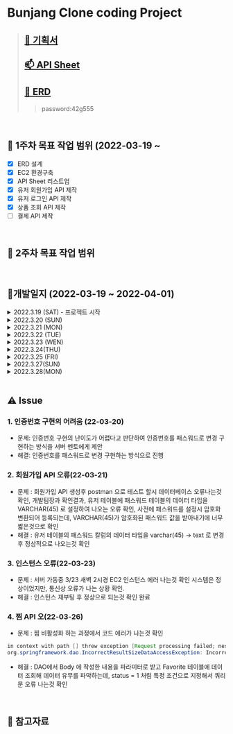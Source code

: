 # Bunjang Clone coding Project 
> ## [🙈 기획서](https://docs.google.com/document/d/1mJEql5gy8jLTYZXEtAzuZwmRtznI321b/edit)
> ## [📫 API Sheet](https://docs.google.com/spreadsheets/d/1saKFspgb7g0NZVLX445RVXS27s1UKaY5/edit#gid=990061567)    
> ## [🧩 ERD](https://aquerytool.com/aquerymain/index/?rurl=f5891c32-395a-4960-8e52-5380280e35ef&)
>> password:42g555

<br /> 

## 📌 1주차 목표 작업 범위 (2022-03-19 ~ 
- [x] ERD 설계
- [x] EC2 환경구축
- [x] API Sheet 리스트업
- [x] 유저 회원가입 API 제작
- [x] 유저 로그인 API 제작
- [x] 상품 조회 API 제작
- [ ] 결제 API 제작

<br /> 

## 📌 2주차 목표 작업 범위

<br /> 

## 📝개발일지 (2022-03-19 ~ 2022-04-01)
<details> 
<summary> 2022.3.19 (SAT) - 프로젝트 시작 </summary>
<div markdown="1">
 
 > 
  - 기획서 작성
  - EC2 서버 구축
  - RDS 구축
  - dev(localhost)/prod 폴더 나누어서 서브 도메인 적용
  - 마일로와 ERD 설계
 
</div>
</details>


<details> 
<summary> 2022.3.20 (SUN) </summary>
<div markdown="1">
 
 > 
  - 마일로와 ERD 설계
  - API 명세서 작성(리스트만 작성)
  - 회원가입 API 작성(50%)
</div>
</details>

<details> 
<summary> 2022.3.21 (MON) </summary>
<div markdown="1">
 
 > 
  - API 명세서 작성(완성된 API 업데이트)
  - 회원가입 API 작성(100%)
  - 로그인 API (100%) 
</div>
</details>

<details> 
<summary> 2022.3.22 (TUE) </summary>
<div markdown="1">
 
 > 
  - API 명세서 작성(리스트만 작성)
  - validation 처리 작성(화원가입, 로그인 API 관련 처리 but 정규식은 아직 안함)
  - 개발팀장 피드백
  - 회원가입, 로그인 API 서버에 업로드
</div>
</details>

<details> 
<summary> 2022.3.23 (WEN) </summary>
<div markdown="1">
 
 > 
  - 마일로가 작성한 API 서버에 반영(상품검색어 기준 조회, 상품카테고리 기준 조회)
  - 회원 MyPage API 작성 완료 (100%)
  - 서버 인스턴스 에러 발생 확인후 조치 완료
</div>
</details>

<details> 
<summary> 2022.3.24(THU) </summary>
<div markdown="1">
 
 > 
  - 마일로가 작성한 API 서버에 반영(상품상세조회, 메인페이지 API)
  - 회원 MyPage API 작성 완료 (100%)
  - 회원 성별, 핸드폰번호, 생년월일 수정 총 3개 API 작성(50%)
</div>
</details>

<details> 
<summary> 2022.3.25 (FRI) </summary>
<div markdown="1">
 
 
 > 
  - 회원 성별, 핸드폰번호, 생년월일 수정 총 3개 API 작성완료(100%)
</div>
</details>
 

 
<details> 
<summary> 2022.3.27(SUN) </summary>
<div markdown="1">
 
 > 
  - 마일로가 작성한 API 서버에 반영(결제 관련 API)
  - 회원 팔로우 등록 및 삭제 API  작성 완료 (100%)
  - API 명세서 정리
</div>
</details>

<details> 
<summary> 2022.3.28(MON) </summary>
<div markdown="1">
 
 > 
  - 배송지 주소 등록, 조회 , 삭제 API 작성 완료 (100%)\
  - 유저 삭제 API 완료  
  - API 명세서 정리
  - 상품 더미데이터 생성
</div>
</details>


<br /> 

## ⚠ Issue
### 1. 인증번호 구현의 어려움 (22-03-20)
- 문제: 인증번호 구현의 난이도가 어렵다고 판단하여 인증번호를 패스워드로 변경 구현하는 방식을 서버 멘토에게 제안
- 해결: 인증번호를 패스워드로 변경 구현하는 방식으로 진행

### 2. 회원가입 API 오류(22-03-21)
- 문제 : 회원가입 API 생성후 postman 으로 테스트 할시 데이터베이스 오류나는것확인, 개발팀장과 확인결과, 유저 테이블에 패스워드 테이블의 데이터 타입을 VARCHAR(45) 로 설정하여 나오는 오류 확인, 사전에 패스워드를 설정시 암호화 변환되어 등록되는데,  VARCHAR(45)가 암호화된 패스워드 값을 받아내기에 너무 짧은것으로 확인 
- 해결 : 유저 테이블의 패스워드 칼럼의 데이터 타입을 varchar(45) -> text 로 변경후 정상적으로 나오는것 확인

### 3. 인스턴스 오류(22-03-23)
- 문제 : 서버 가동중 3/23 새벽 2시경 EC2 인스턴스 에러 나는것 확인 시스템은 정상이었지만, 통신상 오류가 나는 상황 확인.
- 해결 : 인스턴스 재부팅 후 정상으로 되는것 확인 완료


### 4. 찜 API 오(22-03-26)
- 문제 : 찜 비활성화 하는 과정에서 코드 에러가 나는것 확인
``` JAVA
in context with path [] threw exception [Request processing failed; nested exception is org.springframework.dao.IncorrectResultSizeDataAccessException: Incorrect result size: expected 1, actual 2] with root cause]- Servlet.service() for servlet [dispatcherServlet] in context with path [] threw exception [Request processing failed; nested exception is org.springframework.dao.IncorrectResultSizeDataAccessException: Incorrect result size: expected 1, actual 2] with root cause
org.springframework.dao.IncorrectResultSizeDataAccessException: Incorrect result size: expected 1, actual 2
```
- 해결 : DAO에서 Body 에 작성한 내용을 파라미터로 받고 Favorite 테이블에 데이터 조회해 데이터 유무를 파악하는데, status = 1 처럼 특정 조건으로 지정해서 쿼리문 오류 나는것 확인
<br /> 

## 🚀 참고자료



